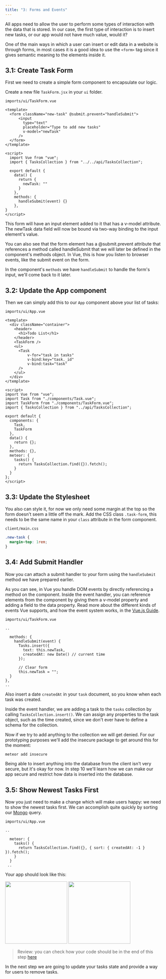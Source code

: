 ```yaml
---
title: "3: Forms and Events"
---
```


All apps need to allow the user to perform some types of interaction with the data that is stored. In our case, the first type of interaction is to insert new tasks, or our app would not have much value, would it?

One of the main ways in which a user can insert or edit data in a website is through forms, in most cases it is a good idea to use the `<form>` tag since it gives semantic meaning to the elements inside it.

## 3.1: Create Task Form

First we need to create a simple form component to encapsulate our logic.

Create a new file `TaskForm.jsx` in your `ui` folder.

`imports/ui/TaskForm.vue`
```vue
<template>
  <form className="new-task" @submit.prevent="handleSubmit">
      <input
        type="text"
        placeholder="Type to add new tasks"
        v-model="newTask"
      />
  </form>
</template>

<script>
  import Vue from "vue";
  import { TasksCollection } from "../../api/TasksCollection";

  export default {
    data() {
      return {
        newTask: ""
      }
    },
    methods: {
      handleSubmit(event) {}
    },
}
</script>
```

This form will have an input element added to it that has a v-model attribute. The newTask data field will now be bound via two-way binding to the input element's value.

You can also see that the form element has a @submit.prevent attribute that references a method called handleSubmit that we will later be defined in the component's methods object. In Vue, this is how you listen to browser events, like the submit event on the form.

In the component's `methods` we have `handleSubmit` to handle the form's input, we'll come back to it later.

## 3.2: Update the App component

Then we can simply add this to our `App` component above your list of tasks:

`imports/ui/App.vue`
```vue
<template>
  <div className="container">
    <header>
      <h1>Todo List</h1>
    </header>
    <TaskForm />
    <ul>
      <Task
          v-for="task in tasks"
          v-bind:key="task._id"
          v-bind:task="task"
      />
    </ul>
  </div>
</template>

<script>
import Vue from "vue";
import Task from "./components/Task.vue";
import TaskForm from "./components/TaskForm.vue";
import { TasksCollection } from "../api/TasksCollection";

export default {
  components: {
    Task,
    TaskForm
  },
  data() {
    return {};
  },
  methods: {},
  meteor: {
    tasks() {
      return TasksCollection.find({}).fetch();
    }
  }
};
</script>
```

## 3.3: Update the Stylesheet

You also can style it, for now we only need some margin at the top so the form doesn't seem a little off the mark. Add the CSS class `.task-form`, this needs to be the same name in your `class` attribute in the form component.

`client/main.css`
```css
.new-task {
  margin-top: 1rem;
}
```

## 3.4: Add Submit Handler

Now you can attach a submit handler to your form using the `handleSubmit` method we have prepared earlier.

As you can see, in Vue you handle DOM events by directly referencing a method on the component. Inside the event handler, you can reference elements from the component by giving them a v-model property and adding a field to the data property. Read more about the different kinds of events Vue supports, and how the event system works, in the [Vue.js Guide](https://vuejs.org/v2/guide/#Handling-User-Input).

`imports/ui/TaskForm.vue`
```vue
..

  methods: {
    handleSubmit(event) {
      Tasks.insert({
        text: this.newTask,
        createdAt: new Date() // current time
      });

      // Clear form
      this.newTask = "";
  }
},
..
```

Also insert a date `createdAt` in your `task` document, so you know when each task was created.

Inside the event handler, we are adding a task to the `tasks` collection by calling `TasksCollection.insert()`. We can assign any properties to the task object, such as the time created, since we don't ever have to define a schema for the collection.

Now if we try to add anything to the collection we will get denied. For our prototyping purposes we'll add the insecure package to get around this for the moment:
```bash
meteor add insecure
```

Being able to insert anything into the database from the client isn't very secure, but it's okay for now. In step 10 we'll learn how we can make our app secure and restrict how data is inserted into the database.

## 3.5: Show Newest Tasks First

Now you just need to make a change which will make users happy: we need to show the newest tasks first. We can accomplish quite quickly by sorting our [Mongo](https://guide.meteor.com/collections.html#mongo-collections) query.

`imports/ui/App.vue`
```vue
..

  meteor: {
    tasks() {
      return TasksCollection.find({}, { sort: { createdAt: -1 } }).fetch();
    }
  }
 ..
```

Your app should look like this:

<img width="200px" src="/simple-todos/assets/step03-form-new-task.png"/>

<img width="200px" src="/simple-todos/assets/step03-new-task-on-list.png"/>

> Review: you can check how your code should be in the end of this step [here](https://github.com/meteor/react-tutorial/tree/master/src/simple-todos/step03) 

In the next step we are going to update your tasks state and provide a way for users to remove tasks.
